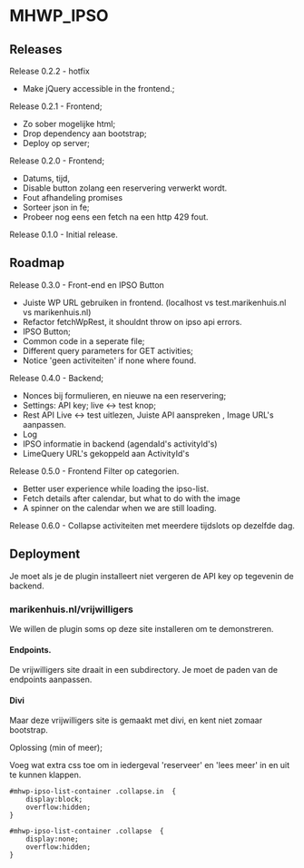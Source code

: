 # MHWP\_IPSO

## Releases

Release 0.2.2 - hotfix
- Make jQuery accessible in the frontend.;

Release 0.2.1 - Frontend;
- Zo sober mogelijke html;
- Drop dependency aan bootstrap;
- Deploy op server;

Release 0.2.0 - Frontend; 
- Datums, tijd, 
- Disable button zolang een reservering verwerkt wordt.
- Fout afhandeling promises
- Sorteer json in fe; 
- Probeer nog eens een fetch na een http 429 fout.

Release 0.1.0  - Initial release.

## Roadmap

Release 0.3.0 - Front-end en IPSO Button
- Juiste WP URL gebruiken in frontend. (localhost vs test.marikenhuis.nl vs marikenhuis.nl)
- Refactor fetchWpRest, it shouldnt throw on ipso api errors.
- IPSO Button;
- Common code in a seperate file;
- Different query parameters for GET activities;
- Notice 'geen activiteiten' if none where found.

Release 0.4.0 - Backend;
- Nonces bij formulieren, en nieuwe na een reservering;
- Settings: API key; live <-> test knop; 
- Rest API Live <-> test uitlezen, Juiste API aanspreken , Image URL's aanpassen.
- Log
- IPSO informatie in backend (agendaId's activityId's)
- LimeQuery URL's gekoppeld aan ActivityId's

Release 0.5.0 - Frontend Filter op categorien.
- Better user experience while loading the ipso-list.
- Fetch details after calendar, but what to do with the image
- A spinner on the calendar when we are still loading.

Release 0.6.0 - Collapse activiteiten met meerdere tijdslots op dezelfde dag.

## Deployment

Je moet als je de plugin installeert niet vergeren de API key op tegevenin de backend.

### marikenhuis.nl/vrijwilligers

We willen de plugin soms op deze site installeren om te demonstreren.

#### Endpoints.
De vrijwilligers site draait in een subdirectory. Je moet de paden van de endpoints aanpassen.

#### Divi
Maar deze vrijwilligers site is gemaakt met divi, en kent niet zomaar bootstrap.

Oplossing (min of meer);

Voeg wat extra css toe om in iedergeval 'reserveer' en 'lees meer' in en uit te kunnen klappen.

    #mhwp-ipso-list-container .collapse.in  {
        display:block;
        overflow:hidden;
    }

    #mhwp-ipso-list-container .collapse  {
        display:none;
        overflow:hidden;
    }
